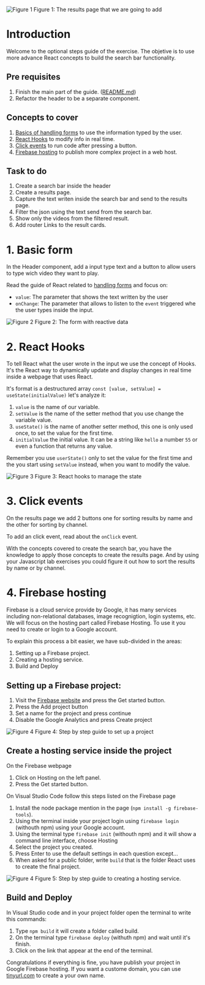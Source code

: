 ![Figure 1](./images/optional/intro.png)
Figure 1: The results page that we are going to add

# Introduction 
Welcome to the optional steps guide of the exercise. The objetive is to use more advance React concepts to build the search bar functionality.

## Pre requisites
1. Finish the main part of the guide. ([README.md](./README.md))
2. Refactor the header to be a separate component.

## Concepts to cover
1. [Basics of handling forms](https://reactjs.org/docs/forms.html) to use the information typed by the user.
1. [React Hooks](https://reactjs.org/docs/hooks-intro.html) to modify info in real time.
2. [Click events](https://reactjs.org/docs/handling-events.html) to run code after pressing a button.
3. [Firebase hosting](https://firebase.google.com) to publish more complex project in a web host.

## Task to do
1. Create a search bar inside the header
2. Create a results page.
3. Capture the text writen inside the search bar and send to the results page.
4. Filter the json using the text send from the search bar.
5. Show only the videos from the filtered result.
6. Add router Links to the result cards.

# 1. Basic form
In the Header component, add a input type text and a button to allow users to type wich video they want to play.

Read the guide of React related to [handling forms](https://reactjs.org/docs/forms.html) and focus on:
- `value`: The parameter that shows the text written by the user
- `onChange`: The parameter that allows to listen to the `event` triggered whe the user types inside the input.

![Figure 2](./images/optional/form.png)
Figure 2: The form with reactive data

# 2. React Hooks
To tell React what the user wrote in the input we use the concept of Hooks. It's the React way to dynamically update and display changes in real time inside a webpage that uses React.

It's format is a destructured array `const [value, setValue] = useState(initialValue)` let's analyze it:
1. `value` is the name of our variable. 
2. `setValue` is the name of the setter method that you use change the variable value.
3. `useState()` is the name of another setter method, this one is only used once, to set the value for the first time.
4. `initialValue` the initial value. It can be a string like `hello` a number `55` or even a function that returns any value.

Remember you use `userState()` only to set the value for the first time and the you start using `setValue` instead, when you want to modify the value.

![Figure 3](./images/optional/hooks.png)
Figure 3: React hooks to manage the state

# 3. Click events
On the results page we add 2 buttons one for sorting results by name and the other for sorting by channel.

To add an click event, read about the `onClick` event. 

With the concepts covered to create the search bar, you have the knowledge to apply those concepts to create the results page. And by using your Javascript lab exercises you could figure it out how to sort the results by name or by channel.


# 4. Firebase hosting
Firebase is a cloud service provide by Google, it has many services including non-relational databases, image recognigtion, login systems, etc. We will focus on the hosting part called Firebase Hosting. To use it you need to create or login to a Google account.

To explain this process a bit easier, we have sub-divided in the areas:
1. Setting up a Firebase project.
2. Creating a hosting service.
3. Build and Deploy

## Setting up a Firebase project:
1. Visit the [Firebase website](https://firebase.google.com) and press the Get started button.
2. Press the Add project button
3. Set a name for the project and press continue
4. Disable the Google Analytics and press Create project

![Figure 4](./images/optional/firebase-1.png)
Figure 4: Step by step guide to set up a project

## Create a hosting service inside the project
On the Firebase webpage
1. Click on Hosting on the left panel.
1. Press the Get started button.

On Visual Studio Code follow this steps listed on the Firebase page
1. Install the node package mention in the page (`npm install -g firebase-tools`).
1. Using the terminal inside your project login using `firebase login` (withouth npm) using your Google account.
1. Using the terminal type `firebase init` (withouth npm) and it will show a command line interface, choose Hosting
1. Select the project you created.
1. Press Enter to use the default settings in each question except...
1. When asked for a public folder, write `build` that is the folder React uses to create the final project.

![Figure 4](./images/optional/firebase-2.png)
Figure 5: Step by step guide to creating a hosting service.

## Build and Deploy
In Visual Studio code and in your project folder open the terminal to write this commands:
1. Type `npm build` it will create a folder called build.
2. On the terminal type `firebase deploy` (withuth npm) and wait until it's finish.
3. Click on the link that appear at the end of the terminal.

Congratulations if everything is fine, you have publish your project in Google Firebase hosting. If you want a custome domain, you can use [tinyurl.com](http://www.tinyurl.com) to create a your own name.